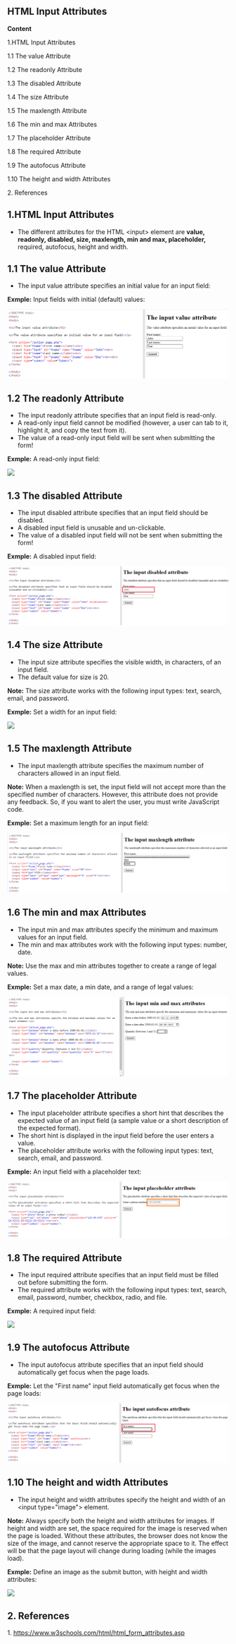 ## HTML Input Attributes

**Content**

1.HTML Input Attributes

1.1 The value Attribute

1.2 The readonly Attribute

1.3 The disabled Attribute

1.4 The size Attribute

1.5 The maxlength Attribute

1.6 The min and max Attributes

1.7 The placeholder Attribute

1.8 The required Attribute

1.9 The autofocus Attribute

1.10 The height and width Attributes

2\. References

## 1.HTML Input Attributes

-   The different attributes for the HTML \<input\> element are **value,** **readonly, disabled, size, maxlength, min and max, placeholder,** required, autofocus, height and width.

## 1.1 The value Attribute

-   The input value attribute specifies an initial value for an input field:

**Exmple:** Input fields with initial (default) values:

![](media/7c611f00006c61c52cd3d8615ad460c6.png)

## 1.2 The readonly Attribute

-   The input readonly attribute specifies that an input field is read-only.
-   A read-only input field cannot be modified (however, a user can tab to it, highlight it, and copy the text from it).
-   The value of a read-only input field will be sent when submitting the form!

**Exmple:** A read-only input field:

![](media/e6cce1e5bc67cc584b9b2920a13b934d.png)

## 1.3 The disabled Attribute

-   The input disabled attribute specifies that an input field should be disabled.
-   A disabled input field is unusable and un-clickable.
-   The value of a disabled input field will not be sent when submitting the form!

**Exmple:** A disabled input field:

![](media/12af531df07134449049876bffb4e0bf.png)

## 1.4 The size Attribute

-   The input size attribute specifies the visible width, in characters, of an input field.
-   The default value for size is 20.

**Note:** The size attribute works with the following input types: text, search, email, and password.

**Exmple:** Set a width for an input field:

![](media/eecd3ba221cba9ecf886c3e32c04bf61.png)

## 1.5 The maxlength Attribute

-   The input maxlength attribute specifies the maximum number of characters allowed in an input field.

**Note:** When a maxlength is set, the input field will not accept more than the specified number of characters. However, this attribute does not provide any feedback. So, if you want to alert the user, you must write JavaScript code.

**Exmple:** Set a maximum length for an input field:

![](media/96b33ad00ba8de78beb3652021aa4d92.png)

## 1.6 The min and max Attributes

-   The input min and max attributes specify the minimum and maximum values for an input field.
-   The min and max attributes work with the following input types: number, date.

**Note:** Use the max and min attributes together to create a range of legal values.

**Exmple:** Set a max date, a min date, and a range of legal values:

![](media/4dbf9793b59bf2ca56c54e85683cc4ac.png)

## 1.7 The placeholder Attribute

-   The input placeholder attribute specifies a short hint that describes the expected value of an input field (a sample value or a short description of the expected format).
-   The short hint is displayed in the input field before the user enters a value.
-   The placeholder attribute works with the following input types: text, search, email, and password.

**Exmple:** An input field with a placeholder text:

![](media/3dd322a2d4e920e82ad37ed0d01f31be.png)

## 1.8 The required Attribute

-   The input required attribute specifies that an input field must be filled out before submitting the form.
-   The required attribute works with the following input types: text, search, email, password, number, checkbox, radio, and file.

**Exmple:** A required input field:

![](media/ef19dab472e32ad6127338c73f6d1915.png)

## 1.9 The autofocus Attribute

-   The input autofocus attribute specifies that an input field should automatically get focus when the page loads.

**Exmple:** Let the "First name" input field automatically get focus when the page loads:

![](media/5f3a5735b186e3d0f9c5177f1b0f81d4.png)

## 1.10 The height and width Attributes

-   The input height and width attributes specify the height and width of an \<input type="image"\> element.

**Note:** Always specify both the height and width attributes for images. If height and width are set, the space required for the image is reserved when the page is loaded. Without these attributes, the browser does not know the size of the image, and cannot reserve the appropriate space to it. The effect will be that the page layout will change during loading (while the images load).

**Exmple:** Define an image as the submit button, with height and width attributes:

![](media/e58083b95facd6b0fe95176ae8fc3fa0.png)

## 2. References

1\. https://www.w3schools.com/html/html_form_attributes.asp
